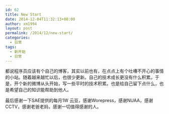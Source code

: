 ```yaml
---
id: 62
title: New Start
date: 2014-12-04T11:32:13+08:00
author: xm1994
layout: post
permalink: /2014/12/new-start/
categories:
  - 日常
tags:
  - 新开始
  - 日常
---
```

都说程序员应该有个自己的博客，其实以前也有，在点点上有个吐嘈不开心的事情的小站。随着越来越忙以后，也很少更新。自己的技术成长更没有什么积累。于是，开个新的微博从头开始，写一些平时的技术积累。也是给自己留下点什么，也是希望自己的知识能帮助到他人。

最后感谢一下SAE提供的每月1W 云豆，感谢Worepress，感谢NUAA，感谢CCTV，感谢老爸老妈，感谢一切值得感谢的人。